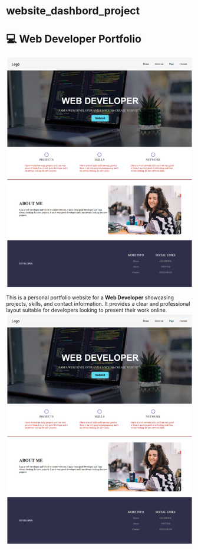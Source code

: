 # website_dashbord_project
# 💻 Web Developer Portfolio

![Web Developer Portfolio Screenshot](./screenshort2.png)

This is a personal portfolio website for a **Web Developer** showcasing projects, skills, and contact information. It provides a clear and professional layout suitable for developers looking to present their work online.
![image alt](https://github.com/Amrenderkumar/website_dashbord_project/blob/6fac0697a2648a462c489d30108e7f644536d169/screenshort2.png)
